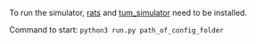 To run the simulator, [rats](https://github.com/hoangtungdinh/rats) and [tum_simulator](https://github.com/dougvk/tum_simulator) need to be installed.

Command to start:
`python3 run.py path_of_config_folder`